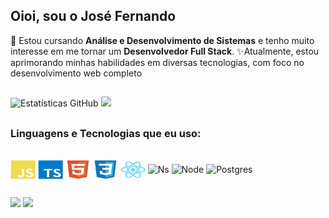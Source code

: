 ## Oioi, sou o José Fernando

📖 Estou cursando **Análise e Desenvolvimento de Sistemas** e tenho muito interesse em me tornar um **Desenvolvedor Full Stack**. 
✨Atualmente, estou aprimorando minhas habilidades em diversas tecnologias, com foco no desenvolvimento web completo


## 
<div style="justify-content: space-between; align-items: center;">
  <img height="180em" src="https://github-readme-stats.vercel.app/api?username=JoseFCosta&show_icons=true&theme=dark" alt="Estatísticas GitHub"/>
  <img height="180em" src="https://github-readme-stats.vercel.app/api/top-langs/?username=JoseFCosta&layout=compact&show_icons=true&theme=dark"/>
</div>

## 

### Linguagens e Tecnologias que eu uso:
<br>    
<div style="display: inline_block">   
  <img align="center" alt="Js" height="30" width="40" src="https://raw.githubusercontent.com/devicons/devicon/master/icons/javascript/javascript-plain.svg">
  <img align="center" alt="Ts" height="30" width="40" src="https://raw.githubusercontent.com/devicons/devicon/master/icons/typescript/typescript-plain.svg">
  <img align="center" alt="HTML" height="30" width="40" src="https://raw.githubusercontent.com/devicons/devicon/master/icons/html5/html5-original.svg">
  <img align="center" alt="CSS" height="30" width="40" src="https://raw.githubusercontent.com/devicons/devicon/master/icons/css3/css3-original.svg">
  <img align="center" alt="React" height="30" width="40" src="https://raw.githubusercontent.com/devicons/devicon/master/icons/react/react-original.svg">
  <img align="center" alt="Ns" height="30" width="40" src="https://cdn.jsdelivr.net/gh/devicons/devicon@latest/icons/nextjs/nextjs-original.svg" />
  <img align="center" alt="Node" height="30" width="40" src="https://cdn.jsdelivr.net/gh/devicons/devicon@latest/icons/nodejs/nodejs-plain-wordmark.svg" />
  <img align="center" alt="Postgres" height="30" width="40" src="https://cdn.jsdelivr.net/gh/devicons/devicon@latest/icons/postgresql/postgresql-original.svg" />          
</div>
  
  ## 
  <a href="https://www.instagram.com/joseee_fe_" target="_blank"><img src="https://img.shields.io/badge/-Instagram-%23E4405F?style=for-the-badge&logo=instagram&logoColor=white"     target="_blank"></a>
  <a href="https://www.linkedin.com/in/josé-fernando-brito-costa/" target="_blank"><img src="https://img.shields.io/badge/-LinkedIn-%230077B5?style=for-the-badge&logo=linkedin&logoColor=white" target="_blank"></a> 
  
</div>
